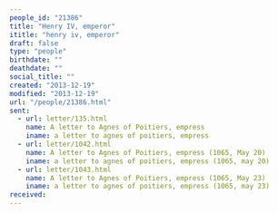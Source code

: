 ```yaml
---
people_id: "21386"
title: "Henry IV, emperor"
ititle: "henry iv, emperor"
draft: false
type: "people"
birthdate: ""
deathdate: ""
social_title: ""
created: "2013-12-19"
modified: "2013-12-19"
url: "/people/21386.html"
sent:
  - url: letter/135.html
    name: A letter to Agnes of Poitiers, empress
    iname: a letter to agnes of poitiers, empress
  - url: letter/1042.html
    name: A letter to Agnes of Poitiers, empress (1065, May 20)
    iname: a letter to agnes of poitiers, empress (1065, may 20)
  - url: letter/1043.html
    name: A letter to Agnes of Poitiers, empress (1065, May 23)
    iname: a letter to agnes of poitiers, empress (1065, may 23)
received:
---
```

